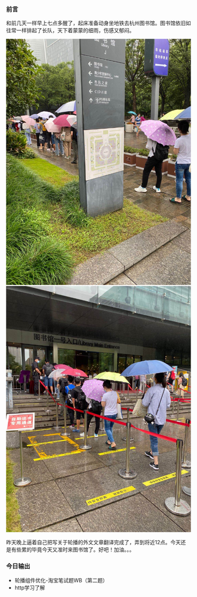 ### 前言  
和前几天一样早上七点多醒了，起床准备动身坐地铁去杭州图书馆。图书馆依旧如往常一样排起了长队，天下着蒙蒙的细雨，伤感又郁闷。

<img src='./images/7-16.jpg'/>

<img src='./images/7-16(1).jpg'/>

昨天晚上逼着自己把写关于轮播的外文文章翻译完成了，弄到将近12点。今天还是有些累的毕竟今天又准时来图书馆了。好吧！加油。。。

### 今日输出  
- 轮播组件优化-淘宝笔试题WB（第二题）  
- http学习了解    